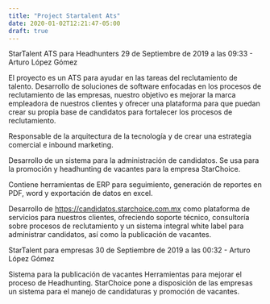 ```yaml
---
title: "Project Startalent Ats"
date: 2020-01-02T12:21:47-05:00
draft: true
---
```


StarTalent ATS para Headhunters
29 de Septiembre de 2019 a las 09:33 - Arturo López Gómez

El proyecto es un ATS para ayudar en las tareas del reclutamiento de talento.
Desarrollo de soluciones de software enfocadas en los procesos de reclutamiento de las empresas, nuestro objetivo es mejorar la marca empleadora de nuestros clientes y ofrecer una plataforma para que puedan crear su propia base de candidatos para fortalecer los procesos de reclutamiento.

Responsable de la arquitectura de la tecnología y de crear una estrategia comercial e inbound marketing.

Desarrollo de un sistema para la administración de candidatos. Se usa para la promoción y headhunting de vacantes para la empresa StarChoice.

Contiene herramientas de ERP para seguimiento, generación de reportes en PDF, word y exportación de datos en excel.

Desarrollo de https://candidatos.starchoice.com.mx como plataforma de servicios para nuestros clientes, ofreciendo soporte técnico, consultoría sobre procesos de reclutamiento y un sistema integral white label para administrar candidatos, así como la publicación de vacantes.


StarTalent para empresas
30 de Septiembre de 2019 a las 00:32 - Arturo López Gómez

Sistema para la publicación de vacantes
Herramientas para mejorar el proceso de Headhunting. StarChoice pone a disposición de las empresas un sistema para el manejo de candidaturas y promoción de vacantes.
